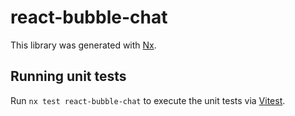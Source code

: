 # react-bubble-chat

This library was generated with [Nx](https://nx.dev).

## Running unit tests

Run `nx test react-bubble-chat` to execute the unit tests via [Vitest](https://vitest.dev/).
